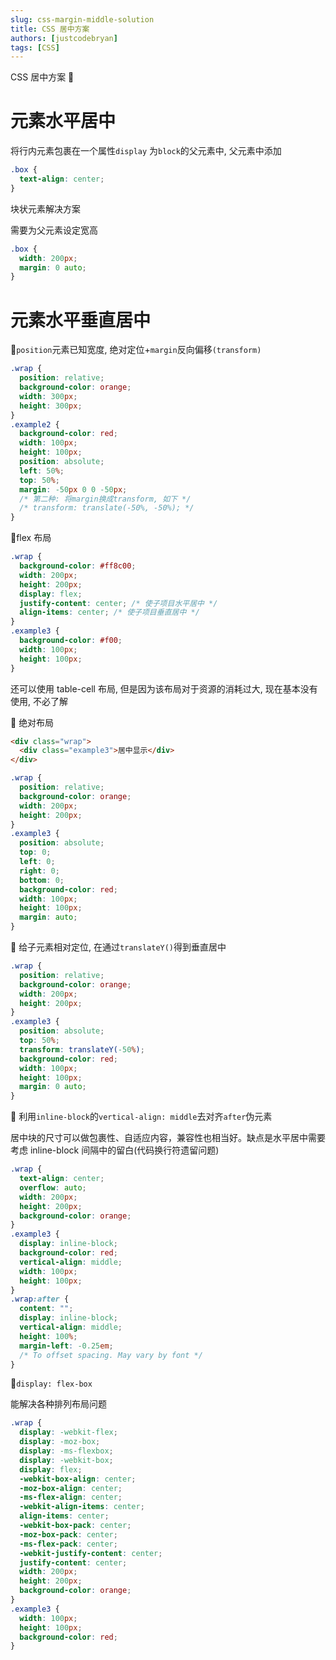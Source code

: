 ```yaml
---
slug: css-margin-middle-solution
title: CSS 居中方案
authors: [justcodebryan]
tags: [CSS]
---
```


CSS 居中方案 📏

# 元素水平居中

将行内元素包裹在一个属性`display` 为`block`的父元素中, 父元素中添加

```css
.box {
  text-align: center;
}
```

块状元素解决方案

需要为父元素设定宽高

```css
.box {
  width: 200px;
  margin: 0 auto;
}
```

# 元素水平垂直居中

🌰`position`元素已知宽度, 绝对定位+`margin`反向偏移`(transform)`

```css
.wrap {
  position: relative;
  background-color: orange;
  width: 300px;
  height: 300px;
}
.example2 {
  background-color: red;
  width: 100px;
  height: 100px;
  position: absolute;
  left: 50%;
  top: 50%;
  margin: -50px 0 0 -50px;
  /* 第二种: 将margin换成transform, 如下 */
  /* transform: translate(-50%, -50%); */
}
```

🌰flex 布局

```css
.wrap {
  background-color: #ff8c00;
  width: 200px;
  height: 200px;
  display: flex;
  justify-content: center; /* 使子项目水平居中 */
  align-items: center; /* 使子项目垂直居中 */
}
.example3 {
  background-color: #f00;
  width: 100px;
  height: 100px;
}
```

还可以使用 table-cell 布局, 但是因为该布局对于资源的消耗过大, 现在基本没有使用, 不必了解

🌰 绝对布局

```html
<div class="wrap">
  <div class="example3">居中显示</div>
</div>
```

```css
.wrap {
  position: relative;
  background-color: orange;
  width: 200px;
  height: 200px;
}
.example3 {
  position: absolute;
  top: 0;
  left: 0;
  right: 0;
  bottom: 0;
  background-color: red;
  width: 100px;
  height: 100px;
  margin: auto;
}
```

🌰 给子元素相对定位, 在通过`translateY()`得到垂直居中

```css
.wrap {
  position: relative;
  background-color: orange;
  width: 200px;
  height: 200px;
}
.example3 {
  position: absolute;
  top: 50%;
  transform: translateY(-50%);
  background-color: red;
  width: 100px;
  height: 100px;
  margin: 0 auto;
}
```

🌰 利用`inline-block`的`vertical-align: middle`去对齐`after`伪元素

居中块的尺寸可以做包裹性、自适应内容，兼容性也相当好。缺点是水平居中需要考虑 inline-block 间隔中的留白(代码换行符遗留问题)

```css
.wrap {
  text-align: center;
  overflow: auto;
  width: 200px;
  height: 200px;
  background-color: orange;
}
.example3 {
  display: inline-block;
  background-color: red;
  vertical-align: middle;
  width: 100px;
  height: 100px;
}
.wrap:after {
  content: "";
  display: inline-block;
  vertical-align: middle;
  height: 100%;
  margin-left: -0.25em;
  /* To offset spacing. May vary by font */
}
```

🌰`display: flex-box`

能解决各种排列布局问题

```css
.wrap {
  display: -webkit-flex;
  display: -moz-box;
  display: -ms-flexbox;
  display: -webkit-box;
  display: flex;
  -webkit-box-align: center;
  -moz-box-align: center;
  -ms-flex-align: center;
  -webkit-align-items: center;
  align-items: center;
  -webkit-box-pack: center;
  -moz-box-pack: center;
  -ms-flex-pack: center;
  -webkit-justify-content: center;
  justify-content: center;
  width: 200px;
  height: 200px;
  background-color: orange;
}
.example3 {
  width: 100px;
  height: 100px;
  background-color: red;
}
```
